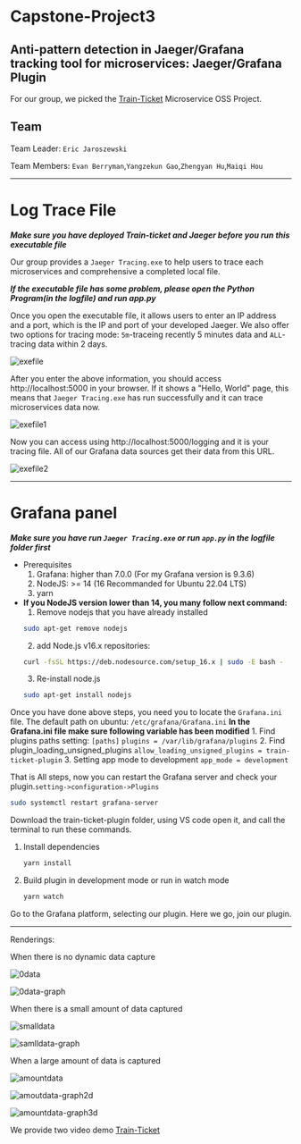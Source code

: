 # Capstone-Project3
##  Anti-pattern detection in Jaeger/Grafana tracking tool for microservices: Jaeger/Grafana Plugin
For our group, we picked the [Train-Ticket](https://github.com/FudanSELab/train-ticket) Microservice OSS Project.

## Team
Team Leader: `Eric Jaroszewski`

Team Members: `Evan Berryman`,`Yangzekun Gao`,`Zhengyan Hu`,`Maiqi Hou`

---
# Log Trace File
___Make sure you have deployed Train-ticket and Jaeger before you run this executable file___

Our group provides a `Jaeger Tracing.exe` to help users to trace each microservices and comprehensive a completed local file.

___If the executable file has some problem, please open the Python Program(in the logfile) and run app.py___

Once you open the executable file, it allows users to enter an IP address and a port, which is the IP and port of your developed Jaeger.
We also offer two options for tracing mode: `5m`-traceing recently 5 minutes data and `ALL`-tracing data within 2 days.

![exefile](https://github.com/EJaro00/CapSP3-JaegerGrafana-Plugin/blob/main/IMG/1.png)

After you enter the above information, you should access http://localhost:5000 in your browser. If it shows a "Hello, World" page, this means that `Jaeger Tracing.exe` has run successfully and it can trace microservices data now.

![exefile1](https://github.com/EJaro00/CapSP3-JaegerGrafana-Plugin/blob/main/IMG/2.png)

Now you can access using http://localhost:5000/logging and it is your tracing file. All of our Grafana data sources get their data from this URL.

![exefile2](https://github.com/EJaro00/CapSP3-JaegerGrafana-Plugin/blob/main/IMG/3.png)

---
# Grafana panel
___Make sure you have run `Jaeger Tracing.exe` or run `app.py` in the logfile folder first___

* Prerequisites
    1. Grafana: higher than 7.0.0 (For my Grafana version is 9.3.6)
    2. NodeJS:  >= 14 (16 Recommanded for Ubuntu 22.04 LTS)
    3. yarn 
* **If you NodeJS version lower than 14, you many follow next command:**
    1. Remove nodejs that you have already installed
    ```bash
    sudo apt-get remove nodejs
    ```
    2. add Node.js v16.x repositories:
    ```bash
    curl -fsSL https://deb.nodesource.com/setup_16.x | sudo -E bash -
    ```
    3. Re-install node.js
     ```bash
    sudo apt-get install nodejs
    ```


Once you have done above steps, you need you to locate the `Grafana.ini` file. The default path on ubuntu: `/etc/grafana/Grafana.ini`
    **In the Grafana.ini file make sure following variable has been modified**
    1. Find plugins paths setting:
    `[paths]`
    `plugins = /var/lib/grafana/plugins`
    2. Find plugin_loading_unsigned_plugins
    `allow_loading_unsigned_plugins = train-ticket-plugin`
    3. Setting app mode to development
    `app_mode = development`

That is All steps, now you can restart the Grafana server and check your plugin.`setting->configuration->Plugins`

```bash
sudo systemctl restart grafana-server
```

Download the train-ticket-plugin folder, using VS code open it, and call the terminal to run these commands.

1. Install dependencies

   ```bash
   yarn install
   ```

2. Build plugin in development mode or run in watch mode

   ```bash
   yarn watch
   ```

Go to the Grafana platform, selecting our plugin. Here we go, join our plugin.

---
Renderings:

When there is no dynamic data capture

![0data](https://github.com/EJaro00/CapSP3-JaegerGrafana-Plugin/blob/main/IMG/4.png)

![0data-graph](https://github.com/EJaro00/CapSP3-JaegerGrafana-Plugin/blob/main/IMG/5.png)


When there is a small amount of data captured

![smalldata](https://github.com/EJaro00/CapSP3-JaegerGrafana-Plugin/blob/main/IMG/6.png)

![samlldata-graph](https://github.com/EJaro00/CapSP3-JaegerGrafana-Plugin/blob/main/IMG/7.png)

When a large amount of data is captured

![amountdata](https://github.com/EJaro00/CapSP3-JaegerGrafana-Plugin/blob/main/IMG/8.PNG)

![amoutdata-graph2d](https://github.com/EJaro00/CapSP3-JaegerGrafana-Plugin/blob/main/IMG/9.png)

![amountdata-graph3d](https://github.com/EJaro00/CapSP3-JaegerGrafana-Plugin/blob/main/IMG/10.png)

We provide two video demo [Train-Ticket](https://github.com/FudanSELab/train-ticket)
